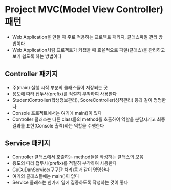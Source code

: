 # Project MVC(Model View Controller) 패턴
* Web Application을 만들 때 주로 적용하는 프로젝트 패키지, 클래스파일 관리 방법이다
* Web Application처럼 프로젝트가 커졌을 때 효율적으로 파일(클래스)을 관리하고 보기 쉽도록
하는 방법이다

## Controller 패키지
* 주(main) 실행 시작 부분의 클래스들이 저장되는 곳
* 용도에 따라 접두사(prefix)를 적절히 부착하여 사용한다
* StudentController(학생정보관리), ScoreController(성적관리) 등과 같이 명명한다
* Console 프로젝트에서는 여기에 main()이 있다
* Controller 클래스는 다른 class들의 method를 호출하여 역할을 분담시키고 최종 결과를
표현(Console 출력)하는 역할을 수행한다

## Service 패키지
* Controller 클래스에서 호출하는 method들을 작성하는 클래스의 모음
* 용도의 따라 접두사(prefix)를 적절히 부착하여 사용한다
* GuGuDanService(구구단 처리)등과 같이 명명한다
* 여기의 클래스들에는 main()이 없다
* Service 클래스는 한가지 일에 집중하도록 작성하는 것이 좋다